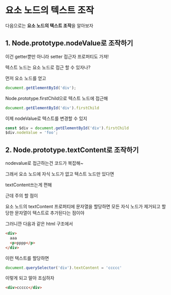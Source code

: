 # 요소 노드의 텍스트 조작

다음으로는 **요소 노드의 텍스트 조작**을 알아보자   

## 1. Node.prototype.nodeValue로 조작하기  

이건 getter뿐만 아니라 setter 접근자 프로퍼티도 가져!  

텍스트 노드는 요소 노드로 접근 할 수 있자나?  

먼저 요소 노드를 얻고  
``` javascript
document.getElementById('div');
```

Node.prototype.firstChild으로 텍스트 노드에 접근해
``` javascript
document.getElementById('div').firstChild
```

이제 nodeValue로 텍스트를 변경할 수 있지  
``` javascript
const $div = document.getElementById('div').firstChild
$div.nodeValue = 'foo';
```

## 2. Node.prototype.textContent로 조작하기  

nodevalue로 접근하는건 코드가 복잡해~  

그래서 요소 노드에 자식 노드가 없고 텍스트 노드만 있다면  

textContent쓰는게 편해  

근데 주의 할 점이  

요소 노드의 textContent 프로퍼티에 문자열을 할당하면 모든 자식 노드가 제거되고 할당한 문자열이 텍스트로 추가된다는 점이야 

그러니깐 다음과 같은 html 구조에서   
```html
<div>
  aaa
  <p>pppp</p>
</div>
```

이런 텍스트를 할당하면 
``` javascript
document.querySelector('div').textContent = 'ccccc'
``` 

이렇게 되고 말아 조심하자
```html
<div>ccccc</div>
```